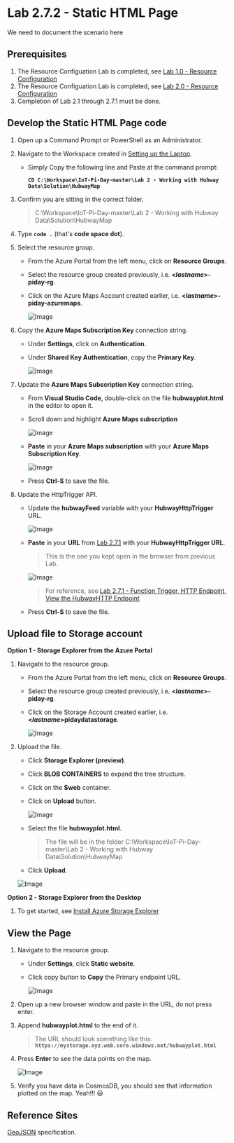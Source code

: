 # Lab 2.7.2 - Static HTML Page
We need to document the scenario here

## Prerequisites
1. The Resource Configuation Lab is completed, see [Lab 1.0 - Resource Configuration](https://github.com/Azure/IoT-Pi-Day/tree/master/Lab%201%20-%20Getting%20started%20with%20the%20Sense%20HAT/Lab%201.0%20-%20Resource%20Configuration)
2. The Resource Configuation Lab is completed, see [Lab 2.0 - Resource Configuration](https://github.com/Azure/IoT-Pi-Day/tree/master/Lab%202%20-%20Working%20with%20Hubway%20Data/Lab%202.0%20-%20Resource%20Configuration)
3. Completion of Lab 2.1 through 2.7.1 must be done.

## Develop the Static HTML Page code

1. Open up a Command Prompt or PowerShell as an Administrator.
2. Navigate to the Workspace created in [Setting up the Laptop](https://github.com/Azure/IoT-Pi-Day/tree/master/Setting%20up%20the%20Laptop).
    - Simply Copy the following line and Paste at the command prompt:

        **```CD C:\Workspace\IoT-Pi-Day-master\Lab 2 - Working with Hubway Data\Solution\HubwayMap```**

3. Confirm you are sitting in the correct folder.

    > C:\Workspace\IoT-Pi-Day-master\Lab 2 - Working with Hubway Data\Solution\HubwayMap

4. Type **```code .```** (that's **code space dot**).

5. Select the resource group.

    - From the Azure Portal from the left menu, click on **Resource Groups**.
    - Select the resource group created previously, i.e. **<*lastname*>-piday-rg**.
    - Click on the Azure Maps Account created earlier, i.e. **<*lastname*>-piday-azuremaps**.

        ![Image](/images/lab-2.7.2-image1.png)

6. Copy the **Azure Maps Subscription Key** connection string.

    - Under **Settings**, click on **Authentication**.
    - Under **Shared Key Authentication**, copy the **Primary Key**.

        ![Image](/images/lab-2.7.2-image2.png)

7. Update the **Azure Maps Subscription Key** connection string.

    - From **Visual Studio Code**, double-click on the file **hubwayplot.html** in the editor to open it.

    - Scroll down and highlight **Azure Maps subscription**

        ![Image](/images/lab-2.7.2-image3.png)

    - **Paste** in your **Azure Maps subscription** with your **Azure Maps Subscription Key**.

        ![Image](/images/lab-2.7.2-image4.png) 

    - Press **Ctrl-S** to save the file.

8. Update the HttpTrigger API.

    - Update the **hubwayFeed** variable with your **HubwayHttpTrigger** URL.

        ![Image](/images/lab-2.7.2-image4.2.png)  

    - **Paste** in your **URL** from [Lab 2.7.1](https://github.com/Azure/IoT-Pi-Day/tree/master/Lab%202%20-%20Working%20with%20Hubway%20Data/Lab%202.7%20-%20Working%20with%20Azure%20Maps/Lab%202.7.1%20-%20Function%20Trigger%2C%20HTTP%20Endpoint#view-the-hubwayhttp-endpoint) with your **HubwayHttpTrigger URL**.

        > This is the one you kept open in the browser from previous Lab.

        ![Image](/images/lab-2.7.2-image4.4.png) 

        > For reference, see [Lab 2.7.1 - Function Trigger, HTTP Endpoint, View the HubwayHTTP Endpoint](https://github.com/Azure/IoT-Pi-Day/tree/master/Lab%202%20-%20Working%20with%20Hubway%20Data/Lab%202.7%20-%20Working%20with%20Azure%20Maps/Lab%202.7.1%20-%20Function%20Trigger%2C%20HTTP%20Endpoint#view-the-hubwayhttp-endpoint)

    - Press **Ctrl-S** to save the file.

## Upload file to Storage account

**Option 1 - Storage Explorer from the Azure Portal**

1. Navigate to the resource group.

    - From the Azure Portal from the left menu, click on **Resource Groups**.
    - Select the resource group created previously, i.e. **<*lastname*>-piday-rg**.
    - Click on the Storage Account created earlier, i.e. **<*lastname*>pidaydatastorage**.

        ![Image](/images/lab-2.7.2-image5.png) 

2. Upload the file.
    - Click **Storage Explorer (preview)**.
    - Click **BLOB CONTAINERS** to expand the tree structure.
    - Click on the **$web** container.
    - Click on **Upload** button.

        ![Image](/images/lab-2.7.2-image6.png)

    - Select the file **hubwayplot.html**.

        > The file will be in the folder C:\Workspace\IoT-Pi-Day-master\Lab 2 - Working with Hubway Data\Solution\HubwayMap

    - Click **Upload**.

    ![Image](/images/lab-2.7.2-image7.png)

**Option 2 - Storage Explorer from the Desktop**

1. To get started, see [Install Azure Storage Explorer](https://github.com/Azure/IoT-Pi-Day/tree/master/Setting%20up%20the%20Laptop)

## View the Page

1. Navigate to the resource group.

    - Under **Settings**, click **Static website**.
    - Click copy button to **Copy** the Primary endpoint URL.

        ![Image](/images/lab-2.7.2-image8.png) 

2. Open up a new browser window and paste in the URL, do not press enter.
3. Append **hubwayplot.html** to the end of it.

    > The URL should look something like this:
    **```https://mystorage.xyz.web.core.windows.net/hubwayplot.html```**

4. Press **Enter** to see the data points on the map.

    ![Image](/images/lab-2.7.2-image9.png)  

5. Verify you have data in CosmosDB, you should see that information plotted on the map. Yeah!!! :smiley:

<!--
## 🚨 Content below this line is Under Cons***truction 🚨
-->


## Reference Sites

[GeoJSON](http://geojson.org/) specification.